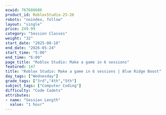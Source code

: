 ```yaml
---
ecwid: 767686686
product_id: RobloxStudio-25-26
robots: "noindex, follow"
layout: "single"
price: 249.99
category: "Session Classes"
weight: "32"
start_date: "2025-08-18"
end_date: "2026-05-24"
start_time: "5:00"
end_time: "6:00"
page_title: "Roblox Studio: Make a game in 6 sessions"
featured: 147
title: "Roblox Studio: Make a game in 6 sessions | Blue Ridge Boost"
day_tags: ["Wednesday"]
grade_tags: ["3rd","4th","5th"]
subject_tags: ["Computer Coding"]
difficulty: "Code Cadets"
attributes:
- name: "Session Length"
  value: "1 hour"
---
```

